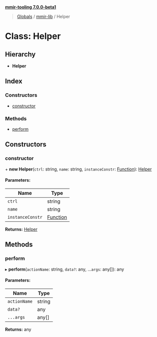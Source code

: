 **[mmir-tooling 7.0.0-beta1](../README.md)**

> [Globals](../README.md) / [mmir-lib](../modules/mmir_lib.md) / Helper

# Class: Helper

## Hierarchy

* **Helper**

## Index

### Constructors

* [constructor](mmir_lib.helper.md#constructor)

### Methods

* [perform](mmir_lib.helper.md#perform)

## Constructors

### constructor

\+ **new Helper**(`ctrl`: string, `name`: string, `instanceConstr`: [Function](../interfaces/mmir_lib.requirejs.md#function)): [Helper](mmir_lib.helper.md)

#### Parameters:

Name | Type |
------ | ------ |
`ctrl` | string |
`name` | string |
`instanceConstr` | [Function](../interfaces/mmir_lib.requirejs.md#function) |

**Returns:** [Helper](mmir_lib.helper.md)

## Methods

### perform

▸ **perform**(`actionName`: string, `data?`: any, ...`args`: any[]): any

#### Parameters:

Name | Type |
------ | ------ |
`actionName` | string |
`data?` | any |
`...args` | any[] |

**Returns:** any
